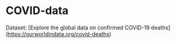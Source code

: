 # COVID-data
Dataset: [Explore the global data on confirmed COVID-19 deaths] (https://ourworldindata.org/covid-deaths)
